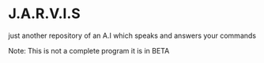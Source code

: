 # J.A.R.V.I.S
 just another repository of an A.I which speaks and answers your commands
 
 
 Note: This is not a complete program it is in BETA
